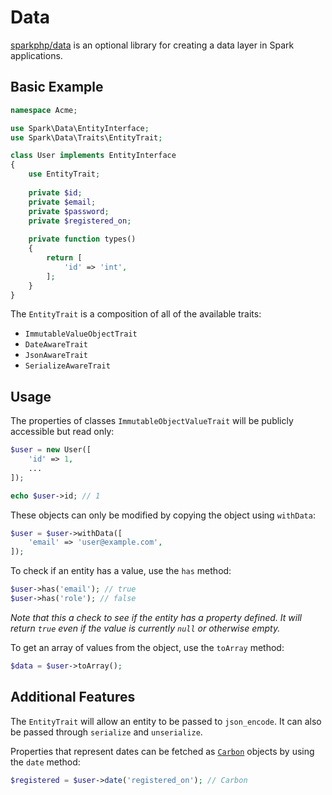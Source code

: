 # Data

[sparkphp/data](https://github.com/sparkphp/data) is an optional library for creating a data layer in Spark applications.

## Basic Example

```php
namespace Acme;

use Spark\Data\EntityInterface;
use Spark\Data\Traits\EntityTrait;

class User implements EntityInterface
{
    use EntityTrait;
    
    private $id;
    private $email;
    private $password;
    private $registered_on;
    
    private function types()
    {
        return [
            'id' => 'int',
        ];
    }
}
```

The `EntityTrait` is a composition of all of the available traits:

- `ImmutableValueObjectTrait`
- `DateAwareTrait`
- `JsonAwareTrait`
- `SerializeAwareTrait`

## Usage

The properties of classes `ImmutableObjectValueTrait` will be publicly accessible but read only:

```php
$user = new User([
    'id' => 1,
    ...
]);

echo $user->id; // 1
```

These objects can only be modified by copying the object using `withData`:

```php
$user = $user->withData([
    'email' => 'user@example.com',
]);
```

To check if an entity has a value, use the `has` method:

```php
$user->has('email'); // true
$user->has('role'); // false
```

*Note that this a check to see if the entity has a property defined. It will return `true`
even if the value is currently `null` or otherwise empty.*

To get an array of values from the object, use the `toArray` method:

```php
$data = $user->toArray();
```

## Additional Features

The `EntityTrait` will allow an entity to be passed to `json_encode`. It can also be
passed through `serialize` and `unserialize`.

Properties that represent dates can be fetched as [`Carbon`](http://carbon.nesbot.com/)
objects by using the `date` method:

```php
$registered = $user->date('registered_on'); // Carbon
```
